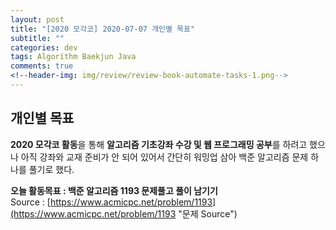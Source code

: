 ```yaml
---  
layout: post  
title: "[2020 모각코] 2020-07-07 개인별 목표"  
subtitle: ""  
categories: dev  
tags: Algorithm Baekjun Java  
comments: true  
<!--header-img: img/review/review-book-automate-tasks-1.png-->
---  
```


## 개인별 목표  
**2020 모각코 활동**을 통해 **알고리즘 기초강좌 수강 및 웹 프로그래밍 공부**를 하려고 했으나 아직 강좌와 교재 준비가 안 되어 있어서 간단히 워밍업 삼아 백준 알고리즘 문제 하나를 풀기로 했다.

**오늘 활동목표 : 백준 알고리즘 1193 문제풀고 풀이 남기기**  
Source : [https://www.acmicpc.net/problem/1193](https://www.acmicpc.net/problem/1193 "문제 Source")  


[jekyll-docs]: https://jekyllrb.com/docs/home
[jekyll-gh]:   https://github.com/jekyll/jekyll
[jekyll-talk]: https://talk.jekyllrb.com/
